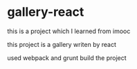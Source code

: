 # gallery-react
this is a project which I learned from imooc

this project is a gallery writen by react 

used webpack and grunt  build the project
